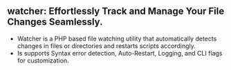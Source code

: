 ## watcher: Effortlessly Track and Manage Your File Changes Seamlessly.

- Watcher is a PHP based file watching utility that automatically detects changes in files or directories and restarts scripts accordingly.
- Is supports Syntax error detection, Auto-Restart, Logging, and CLI flags for customization.


